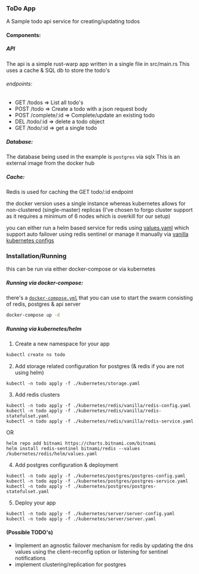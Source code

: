 ### ToDo App

A Sample todo api service for creating/updating todos


#### Components:

##### API
The api is a simple rust-warp app written in a single file in src/main.rs
This uses a cache & SQL db to store the todo's

###### endpoints:
- GET /todos  => List all todo's
- POST /todo => Create a todo with a json request body
- POST /complete/:id => Complete/update an existing todo
- DEL /todo/:id => delete a todo object
- GET /todo/:id => get a single todo

##### Database:
The database being used in the example is `postgres` via sqlx
This is an external image from the docker hub

##### Cache:
Redis is used for caching the GET todo/:id endpoint

the docker version uses a single instance
whereas kubernetes allows for non-clustered (single-master) replicas
(I've chosen to forgo cluster support as it requires a minimum of 6 nodes which is overkill for our setup)

you can either run a helm based service for redis using [values.yaml](./kubernetes/redis/helm/values.yaml) which support auto failover using redis sentinel or manage it manually via [vanilla kubernetes configs](./kubernetes/redis/vanilla/) 



### Installation/Running

this can be run via either docker-compose or via kubernetes

##### Running via docker-compose:

there's a [`docker-compose.yml`](./docker-compose.yml) that you can use to start the swarm consisting of redis, postgres & api server

```bash
docker-compose up -d

```

##### Running via kubernetes/helm

1. Create a new namespace for your app
```bash
kubectl create ns todo
```
2. Add storage related configuration for postgres (& redis if you are not using helm)
```
kubectl -n todo apply -f ./kubernetes/storage.yaml
```
3. Add redis clusters
```
kubectl -n todo apply -f ./kubernetes/redis/vanilla/redis-config.yaml
kubectl -n todo apply -f ./kubernetes/redis/vanilla/redis-statefulset.yaml
kubectl -n todo apply -f ./kubernetes/redis/vanilla/redis-service.yaml
```
OR
```
helm repo add bitnami https://charts.bitnami.com/bitnami
helm install redis-sentinel bitnami/redis --values /kubernetes/redis/helm/values.yaml
```

4. Add postgres configuration & deployment
```
kubectl -n todo apply -f ./kubernetes/postgres/postgres-config.yaml
kubectl -n todo apply -f ./kubernetes/postgres/postgres-service.yaml
kubectl -n todo apply -f ./kubernetes/postgres/postgres-statefulset.yaml
```

5. Deploy your app
```
kubectl -n todo apply -f ./kubernetes/server/server-config.yaml
kubectl -n todo apply -f ./kubernetes/server/server.yaml
```



#### (Possible TODO's)
- Implement an agnostic failover mechanism for redis by updating the dns values using the client-reconfig option or listening for sentinel notifications
- implement clustering/replication for postgres
